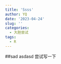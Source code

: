 ```yaml
---
title: 'Ssss'
author: YQ
date: '2023-04-24'
slug: ''
categories:
  - 大胆尝试
tags:
  - R
---
```

##sad asdasd 
尝试写一下
